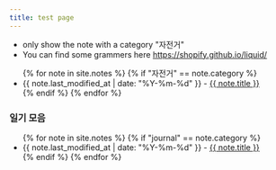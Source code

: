 ```yaml
---
title: test page
---
```

- only show the note with a category "자전거"
- You can find some grammers here
    https://shopify.github.io/liquid/

<ul>
  {% for note in site.notes %}
    {% if "자전거" == note.category %}
        <li>
       {{ note.last_modified_at | date: "%Y-%m-%d" }} - <a href="{{ note.url }}">{{ note.title }}</a>
        </li>
    {% endif %}
  {% endfor %}
</ul>

### 일기 모음
<ul>
  {% for note in site.notes %}
    {% if "journal" == note.category %}
        <li>
       {{ note.last_modified_at | date: "%Y-%m-%d" }} - <a href="{{ note.url }}">{{ note.title }}</a>
        </li>
    {% endif %}
  {% endfor %}
</ul>

